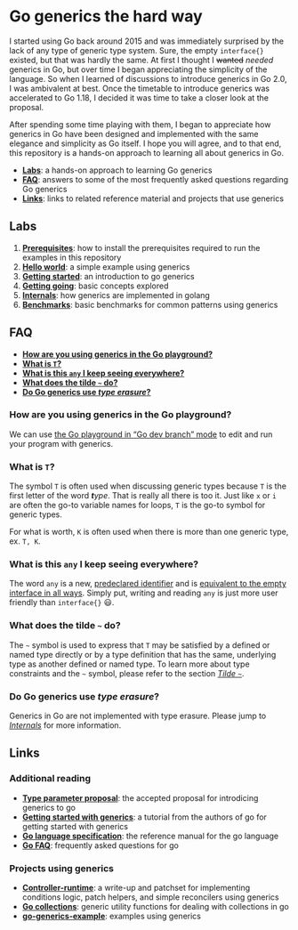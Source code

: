 # Go generics the hard way

I started using Go back around 2015 and was immediately surprised by the lack of any type of generic type system. Sure, the empty `interface{}` existed, but that was hardly the same. At first I thought I ~~wanted~~ _needed_ generics in Go, but over time I began appreciating the simplicity of the language. So when I learned of discussions to introduce generics in Go 2.0, I was ambivalent at best. Once the timetable to introduce generics was accelerated to Go 1.18, I decided it was time to take a closer look at the proposal.

After spending some time playing with them, I began to appreciate how generics in Go have been designed and implemented with the same elegance and simplicity as Go itself. I hope you will agree, and to that end, this repository is a hands-on approach to learning all about generics in Go.

* [**Labs**](#labs): a hands-on approach to learning Go generics
* [**FAQ**](#FAQ): answers to some of the most frequently asked questions regarding Go generics
* [**Links**](#links): links to related reference material and projects that use generics

## Labs

1. [**Prerequisites**](./01-prereqs/): how to install the prerequisites required to run the examples in this repository
2. [**Hello world**](./02-hello-world/): a simple example using generics
3. [**Getting started**](./03-getting-started): an introduction to go generics
4. [**Getting going**](./04-getting-going): basic concepts explored
4. [**Internals**](./05-internals/): how generics are implemented in golang
5. [**Benchmarks**](./06-benchmarks/): basic benchmarks for common patterns using generics

## FAQ

* [**How are you using generics in the Go playground?**](#how-are-you-using-generics-in-the-go-playground)
* [**What is `T`?**](#what-is-t)
* [**What is this `any` I keep seeing everywhere?**](#what-is-this-any-i-keep-seeing-everywhere)
* [**What does the tilde `~` do?**](#what-does-the-tilde-do)
* [**Do Go generics use _type erasure_?**](#do-go-generics-use-type-erasure)


### How are you using generics in the Go playground?
We can use [the Go playground in “Go dev branch” mode](https://go.dev/play/?v=gotip) to edit and run your program with generics.

### What is `T`?

The symbol `T` is often used when discussing generic types because `T` is the first letter of the word _**t**ype_. That is really all there is too it. Just like `x` or `i` are often the go-to variable names for loops, `T` is the go-to symbol for generic types.

For what is worth, `K` is often used when there is more than one generic type, ex. `T, K`.


### What is this `any` I keep seeing everywhere?

The word `any` is a new, [predeclared identifier](https://go.dev/ref/spec#Predeclared_identifiers) and is [equivalent to the empty interface in all ways](https://github.com/golang/go/blob/24239120bfbff9ebee8e8c344d9d3a8ce460b686/src/builtin/builtin.go#L94-L95). Simply put, writing and reading `any` is just more user friendly than `interface{}` :smiley:.


### What does the tilde `~` do?

The `~` symbol is used to express that `T` may be satisfied by a defined or named type directly or by a type definition that has the same, underlying type as another defined or named type. To learn more about type constraints and the `~` symbol, please refer to the section [_Tilde `~`_](./03-getting-started/06-tilde.md).


### Do Go generics use _type erasure_?

Generics in Go are not implemented with type erasure. Please jump to [_Internals_](./05-internals/) for more information.


## Links

### Additional reading

* [**Type parameter proposal**](https://go.googlesource.com/proposal/+/refs/heads/master/design/43651-type-parameters.md): the accepted proposal for introdicing generics to go
* [**Getting started with generics**](https://go.dev/doc/tutorial/generics): a tutorial from the authors of go for getting started with generics
* [**Go language specification**](https://go.dev/ref/spec): the reference manual for the go language
* [**Go FAQ**](https://go.dev/doc/faq): frequently asked questions for go

### Projects using generics

* [**Controller-runtime**](https://gist.github.com/akutz/887fa677f2196c341d85595f14c6280b): a write-up and patchset for implementing conditions logic, patch helpers, and simple reconcilers using generics
* [**Go collections**](https://github.com/mikhailswift/go-collections): generic utility functions for dealing with collections in go
* [**go-generics-example**](https://github.com/mattn/go-generics-example): examples using generics

